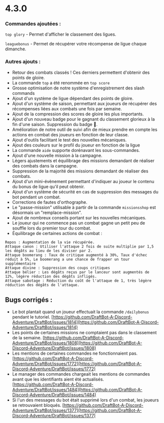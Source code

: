 # 4.3.0

### Commandes ajoutées :

`top glory` - Permet d'afficher le classement des ligues.

`leaguebonus` - Permet de récupérer votre récompense de ligue chaque dimanche.

### Autres ajouts :

* Retour des combats classés ! Ces derniers permettent d'obtenir des points de gloire.&#x20;
* La commande `top` a été renommée en `top score`&#x20;
* Grosse optimisation de notre système d'enregistrement des slash commands&#x20;
* Ajout d'un système de ligue dépendant des points de gloire.&#x20;
* Ajout d'un système de saison, permettant aux joueurs de récupérer des récompenses liées aux combats une fois par semaine.&#x20;
* Ajout de la compression des scores de gloire les plus importants.&#x20;
* Ajout d'un nouveau badge pour le gagnant du classement glorieux à la fin d'une saison. Suppression du badge 🥚.&#x20;
* Amélioration de notre outil de suivi afin de mieux prendre en compte les actions en combat des joueurs en fonction de leur classe.
* Ajout d'outils facilitant le test des nouvelles mécaniques.&#x20;
* Ajout des couleurs sur le profil du joueur en fonction de la ligue&#x20;
* La commande `aide` supporte dorénavant les sous-commandes.&#x20;
* Ajout d'une nouvelle mission à la campagne.
* Légers ajustements et équilibrage des missions demandant de réaliser des combats dans la campagne.
* Suppression de la majorité des missions demandant de réaliser des combats.
* Ajout d'un mini-évènement permettant d'indiquer au joueur le contenu du bonus de ligue qu'il peut obtenir.
* Ajout d'un système de sécurité en cas de suppression des messages du bot pendant un combat.
* Corrections de fautes d'orthographe.
* Le "passe-mission" utilisable à partir de la commande `missionsshop` est désormais un "remplace-mission".
* Ajout de nombreux conseils portant sur les nouvelles mécaniques.
* Le joueur qui ne commence pas un combat gagne un petit peu de souffle lors du premier tour du combat.
* Équilibrage de certaines actions de combat :

```
Repos : Augmentation de la vie récupérée.
Attaque canon : Utiliser l'attaque 2 fois de suite multiplie par 1,5 les dégâts au lieu de les diviser par 2.
Attaque boomerang : Taux de critique augmenté à 30%, Taux d'échec réduit à 5%, Le boomerang a une chance de frapper un tour supplémentaire
Attaque divine : Suppression des coups critiques
Attaque bélier : Les dégâts reçus par le lanceur sont augmentés de 12%, légère réduction des dégâts infligés.
Attaque sabotage : Réduction du coût de l'attaque de 1, très légère réduction des dégâts de l'attaque.
```

## Bugs corrigés :

* Le bot plantait quand un joueur effectuait la commande `/dailybonus` pendant le tutoriel. [https://github.com/DraftBot-A-Discord-Adventure/DraftBot/issues/1814](https://github.com/DraftBot-A-Discord-Adventure/DraftBot/issues/1814)
* Les points de certaines missions ne comptaient pas dans le classement de la semaine. [https://github.com/DraftBot-A-Discord-Adventure/DraftBot/issues/1808](https://github.com/DraftBot-A-Discord-Adventure/DraftBot/issues/1808)
* Les mentions de certaines commandes ne fonctionnaient pas. [https://github.com/DraftBot-A-Discord-Adventure/DraftBot/issues/1772](https://github.com/DraftBot-A-Discord-Adventure/DraftBot/issues/1772)
* Le manager des commandes chargeait les mentions de commandes avant que les identifiants aient été actualisés. [https://github.com/DraftBot-A-Discord-Adventure/DraftBot/issues/1484](https://github.com/DraftBot-A-Discord-Adventure/DraftBot/issues/1484)
* Si l'un des messages du bot était supprimé lors d'un combat, les joueurs se retrouvaient bloqués. [https://github.com/DraftBot-A-Discord-Adventure/DraftBot/issues/1377](https://github.com/DraftBot-A-Discord-Adventure/DraftBot/issues/1377)
